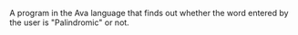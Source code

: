 A program in the Ava language that finds out whether the word entered by the user is "Palindromic" or not.
